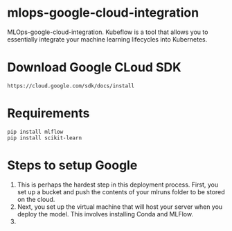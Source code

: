 # mlops-google-cloud-integration
MLOps-google-cloud-integration.
Kubeflow is a tool that allows you to essentially integrate your machine learning lifecycles into Kubernetes. 
# Download Google CLoud SDK 
```commandline
https://cloud.google.com/sdk/docs/install
```

# Requirements 
```commandline
pip install mlflow 
pip install scikit-learn 
```
# Steps to setup Google 
1. This is perhaps the hardest step in this deployment process. 
First, you set up a bucket and push the contents of your mlruns folder to be stored on the cloud.
2. Next, you set up the virtual machine that will host your server when you deploy the model.
This involves installing Conda and MLFlow.
3. 